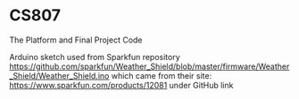 # CS807
The Platform and Final Project Code

Arduino sketch used from Sparkfun repository https://github.com/sparkfun/Weather_Shield/blob/master/firmware/Weather_Shield/Weather_Shield.ino which came from their site: https://www.sparkfun.com/products/12081 under GitHub link
